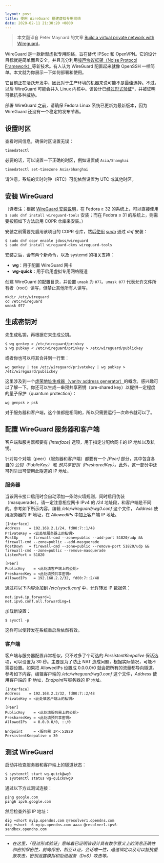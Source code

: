 ```yaml
---

layout: post
title: 使用 WireGuard 搭建虚拟专用网络
date: 2020-02-11 21:30:20 +0800
---
```


> 本文翻译自 Peter Maynard 的文章 [Build a virtual private network with Wireguard](https://fedoramagazine.org/build-a-virtual-private-network-with-wireguard/)。

WireGuard 是一款新型虚拟专用网络，旨在替代 IPSec 和 OpenVPN。它的设计目标就是简单而且安全，并且充分利用[噪声协议框架（Noise Protocol Framework）](http://www.noiseprotocol.org/)等新技术。有人认为 WireGuard 配置起来就像 OpenSSH 一样简单。本文就为你展示一下如何部署和使用。

它目前正在活跃开发中，因此对于生产环境的机器来说可能不是最佳选择。不过，以后 WireGuard 可能会并入 Linux 内核中。该设计已[经过形式验证](https://hal.inria.fr/hal-02100345)*，并被证明可抵抗多种威胁。

部署 WireGuard 之前，请确保 Fedora Linux 系统已更新为最新版本，因为 WireGuard 还没有一个稳定的发布节奏。

## 设置时区

查看时间信息，确保时区设置无误：

```
timedatectl
```

必要的话，可以设置一下正确的时区，例如设置成 `Asia/Shanghai`

```
timedatectl set-timezone Asia/Shanghai
```

请注意，系统的实时时钟（RTC）可能依然设置为 UTC 或其他时区。

## 安装 WireGuard

（译者注：根据 [WireGuard 安装说明](https://www.wireguard.com/install/#fedora-32-tools)，在 Fedora ≥ 32 的系统上，可以直接使用 `$ sudo dnf install wireguard-tools` 安装；而在 Fedora ≤ 31 的系统上，则需要按照如下方法启用 COPR 仓库来安装。）

安装之前需要先启用该项目的 COPR 仓库，然后[使用](https://fedoramagazine.org/howto-use-sudo/) *[sudo](https://fedoramagazine.org/howto-use-sudo/)* 通过 *dnf* 安装：

```
$ sudo dnf copr enable jdoss/wireguard
$ sudo dnf install wireguard-dkms wireguard-tools
```

安装之后，会有两个新命令，以及 systemd 的相关支持：

- **wg**：用于配置 WireGuard 网卡
- **wg-quick**：用于启用虚拟专用网络隧道

创建 WireGuard 的配置目录，并设置 `umask` 为 `077`。`umask 077` 代表允许文件所有者（root）读写，但禁止其他所有人读写。

```
mkdir /etc/wireguard
cd /etc/wireguard
umask 077
```

## 生成密钥对

先生成私钥，再根据它来生成公钥。

```
$ wg genkey > /etc/wireguard/privkey
$ wg pubkey < /etc/wireguard/privkey > /etc/wireguard/publickey
```

或者你也可以将其合并到一行里：

```
wg genkey | tee /etc/wireguard/privatekey | wg pubkey > /etc/wireguard/publickey
```

这里涉及到一个[虚荣地址生成器（vanity address generator）](https://github.com/warner/wireguard-vanity-address)的概念，感兴趣可以了解一下。你还可以生成一串预共享密钥（pre-shared key）以提供一定程度的量子保护（quantum protection）：

```
wg genpsk > psk
```

对于服务器和客户端，这个值都是相同的，所以只需要运行一次命令就可以了。

## 配置 WireGuard 服务器和客户端

客户端和服务器都要有 *[Interface]* 选项，用于指定分配给网卡的 IP 地址以及私钥。

针对每个对端（peer）（服务器和客户端）都要有一个 *[Peer]* 部分，其中包含各自的 *公钥（PublicKey）* 和 *预共享密钥（PresharedKey）*。此外，这一部分中还可列举出可使用此隧道的 IP 地址。

### 服务器

当该网卡接口启用时会自动添加一条防火墙规则，同时启用伪装（masquerade）。请一定注意相应网卡 IPv4 的 */24* 地址段，和客户端是不同的。参考如下所示内容，编辑 */etc/wireguard/wg0.conf* 这个文件， *Address* 使用服务器的 IP 地址，在 *AllowedIPs* 中加上客户端 IP 地址。

```
[Interface]
Address    = 192.168.2.1/24, fd00:7::1/48
PrivateKey = <此处填服务器上的私钥>
PostUp     = firewall-cmd --zone=public --add-port 51820/udp && firewall-cmd --zone=public --add-masquerade
PostDown   = firewall-cmd --zone=public --remove-port 51820/udp && firewall-cmd --zone=public --remove-masquerade
ListenPort = 51820

[Peer]
PublicKey    = <此处填客户端上的公钥>
PresharedKey = <此处填预共享密钥>
AllowedIPs   = 192.168.2.2/32, fd00:7::2/48
```

通过将以下内容添加到 */etc/sysctl.conf* 中，允许转发 IP 数据包：

```
net.ipv4.ip_forward=1
net.ipv6.conf.all.forwarding=1
```

加载新设置：

```
$ sysctl -p
```

这样可以使转发在系统重启后依然有效。

### 客户端

客户端与服务器配置非常相似，只不过多了个可选的 *PersistentKeepalive* 保活选项，可以设置为 30 秒。主要是为了防止 NAT 造成问题，根据实际情况，可能不需要设置。如果把 AllowedIPs 设置成 0.0.0.0/0 就会把所有的流量都导向隧道。参考如下内容，编辑客户端的 */etc/wireguard/wg0.conf* 这个文件，*Address* 使用客户端的 IP 地址，*Endpoint*写服务器的 IP 地址。

```
[Interface]
Address    = 192.168.2.2/32, fd00:7::2/48
PrivateKey = <此处填客户端上的私钥>

[Peer]
PublicKey    = <此处填服务器上的公钥>
PresharedKey = <此处填预共享密钥>
AllowedIPs   = 0.0.0.0/0, ::/0

Endpoint     = <服务器 IP>:51820
PersistentKeepalive = 30
```

## 测试 WireGuard

启动并检查服务器和客户端上的隧道状态：

```
$ systemctl start wg-quick@wg0
$ systemctl status wg-quick@wg0
```

通过以下方式测试连接：

```
ping google.com
ping6 ipv6.google.com
```

然后检查外部 IP 地址：

```
dig +short myip.opendns.com @resolver1.opendns.com
dig +short -6 myip.opendns.com aaaa @resolver1.ipv6-sandbox.opendns.com
```

***

* *在这里，「经过形式验证」意味着已证明该设计具有数学意义上的消息正确性和密钥保密性，前向保密，相互认证，会话唯一性，通道绑定以及可以抵抗重放攻击，密钥泄露模拟和拒绝服务（DoS）攻击等。*
